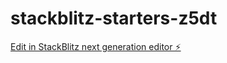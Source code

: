 # stackblitz-starters-z5dt

[Edit in StackBlitz next generation editor ⚡️](https://stackblitz.com/~/github.com/santirona/stackblitz-starters-z5dt)